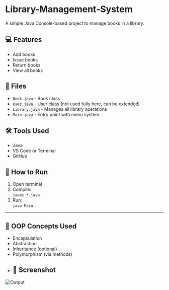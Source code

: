 # Library-Management-System

A simple Java Console-based project to manage books in a library.

## 💻 Features
- Add books
- Issue books
- Return books
- View all books

## 📁 Files
- `Book.java` - Book class
- `User.java` - User class (not used fully here, can be extended)
- `Library.java` - Manages all library operations
- `Main.java` - Entry point with menu system

## 🛠 Tools Used
- Java
- VS Code or Terminal
- GitHub

## 🚀 How to Run
1. Open terminal
2. Compile:  
   `javac *.java`
3. Run:  
   `java Main`

---

## 📌 OOP Concepts Used
- Encapsulation
- Abstraction
- Inheritance (optional)
- Polymorphism (via methods)
- ## 📸 Screenshot
![Output](screenshot.png)
